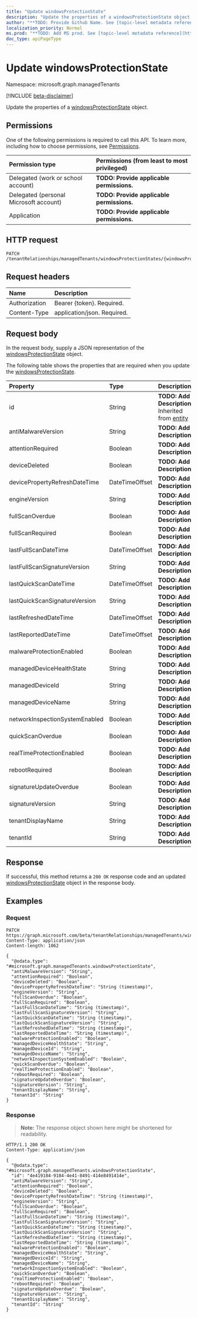 ```yaml
---
title: "Update windowsProtectionState"
description: "Update the properties of a windowsProtectionState object."
author: "**TODO: Provide Github Name. See [topic-level metadata reference](https://msgo.azurewebsites.net/add/document/guidelines/metadata.html#topic-level-metadata)**"
localization_priority: Normal
ms.prod: "**TODO: Add MS prod. See [topic-level metadata reference](https://msgo.azurewebsites.net/add/document/guidelines/metadata.html#topic-level-metadata)**"
doc_type: apiPageType
---
```


# Update windowsProtectionState
Namespace: microsoft.graph.managedTenants

[!INCLUDE [beta-disclaimer](../../includes/beta-disclaimer.md)]

Update the properties of a [windowsProtectionState](../resources/managedtenants-windowsprotectionstate.md) object.

## Permissions
One of the following permissions is required to call this API. To learn more, including how to choose permissions, see [Permissions](/graph/permissions-reference).

|Permission type|Permissions (from least to most privileged)|
|:---|:---|
|Delegated (work or school account)|**TODO: Provide applicable permissions.**|
|Delegated (personal Microsoft account)|**TODO: Provide applicable permissions.**|
|Application|**TODO: Provide applicable permissions.**|

## HTTP request

<!-- {
  "blockType": "ignored"
}
-->
``` http
PATCH /tenantRelationships/managedTenants/windowsProtectionStates/{windowsProtectionStateId}
```

## Request headers
|Name|Description|
|:---|:---|
|Authorization|Bearer {token}. Required.|
|Content-Type|application/json. Required.|

## Request body
In the request body, supply a JSON representation of the [windowsProtectionState](../resources/managedtenants-windowsprotectionstate.md) object.

The following table shows the properties that are required when you update the [windowsProtectionState](../resources/managedtenants-windowsprotectionstate.md).

|Property|Type|Description|
|:---|:---|:---|
|id|String|**TODO: Add Description** Inherited from [entity](../resources/managedtenants-entity.md)|
|antiMalwareVersion|String|**TODO: Add Description**|
|attentionRequired|Boolean|**TODO: Add Description**|
|deviceDeleted|Boolean|**TODO: Add Description**|
|devicePropertyRefreshDateTime|DateTimeOffset|**TODO: Add Description**|
|engineVersion|String|**TODO: Add Description**|
|fullScanOverdue|Boolean|**TODO: Add Description**|
|fullScanRequired|Boolean|**TODO: Add Description**|
|lastFullScanDateTime|DateTimeOffset|**TODO: Add Description**|
|lastFullScanSignatureVersion|String|**TODO: Add Description**|
|lastQuickScanDateTime|DateTimeOffset|**TODO: Add Description**|
|lastQuickScanSignatureVersion|String|**TODO: Add Description**|
|lastRefreshedDateTime|DateTimeOffset|**TODO: Add Description**|
|lastReportedDateTime|DateTimeOffset|**TODO: Add Description**|
|malwareProtectionEnabled|Boolean|**TODO: Add Description**|
|managedDeviceHealthState|String|**TODO: Add Description**|
|managedDeviceId|String|**TODO: Add Description**|
|managedDeviceName|String|**TODO: Add Description**|
|networkInspectionSystemEnabled|Boolean|**TODO: Add Description**|
|quickScanOverdue|Boolean|**TODO: Add Description**|
|realTimeProtectionEnabled|Boolean|**TODO: Add Description**|
|rebootRequired|Boolean|**TODO: Add Description**|
|signatureUpdateOverdue|Boolean|**TODO: Add Description**|
|signatureVersion|String|**TODO: Add Description**|
|tenantDisplayName|String|**TODO: Add Description**|
|tenantId|String|**TODO: Add Description**|



## Response

If successful, this method returns a `200 OK` response code and an updated [windowsProtectionState](../resources/managedtenants-windowsprotectionstate.md) object in the response body.

## Examples

### Request
<!-- {
  "blockType": "request",
  "name": "update_windowsprotectionstate"
}
-->
``` http
PATCH https://graph.microsoft.com/beta/tenantRelationships/managedTenants/windowsProtectionStates/{windowsProtectionStateId}
Content-Type: application/json
Content-length: 1062

{
  "@odata.type": "#microsoft.graph.managedTenants.windowsProtectionState",
  "antiMalwareVersion": "String",
  "attentionRequired": "Boolean",
  "deviceDeleted": "Boolean",
  "devicePropertyRefreshDateTime": "String (timestamp)",
  "engineVersion": "String",
  "fullScanOverdue": "Boolean",
  "fullScanRequired": "Boolean",
  "lastFullScanDateTime": "String (timestamp)",
  "lastFullScanSignatureVersion": "String",
  "lastQuickScanDateTime": "String (timestamp)",
  "lastQuickScanSignatureVersion": "String",
  "lastRefreshedDateTime": "String (timestamp)",
  "lastReportedDateTime": "String (timestamp)",
  "malwareProtectionEnabled": "Boolean",
  "managedDeviceHealthState": "String",
  "managedDeviceId": "String",
  "managedDeviceName": "String",
  "networkInspectionSystemEnabled": "Boolean",
  "quickScanOverdue": "Boolean",
  "realTimeProtectionEnabled": "Boolean",
  "rebootRequired": "Boolean",
  "signatureUpdateOverdue": "Boolean",
  "signatureVersion": "String",
  "tenantDisplayName": "String",
  "tenantId": "String"
}
```


### Response
>**Note:** The response object shown here might be shortened for readability.
<!-- {
  "blockType": "response",
  "truncated": true
}
-->
``` http
HTTP/1.1 200 OK
Content-Type: application/json

{
  "@odata.type": "#microsoft.graph.managedTenants.windowsProtectionState",
  "id": "4e419184-9184-4e41-8491-414e8491414e",
  "antiMalwareVersion": "String",
  "attentionRequired": "Boolean",
  "deviceDeleted": "Boolean",
  "devicePropertyRefreshDateTime": "String (timestamp)",
  "engineVersion": "String",
  "fullScanOverdue": "Boolean",
  "fullScanRequired": "Boolean",
  "lastFullScanDateTime": "String (timestamp)",
  "lastFullScanSignatureVersion": "String",
  "lastQuickScanDateTime": "String (timestamp)",
  "lastQuickScanSignatureVersion": "String",
  "lastRefreshedDateTime": "String (timestamp)",
  "lastReportedDateTime": "String (timestamp)",
  "malwareProtectionEnabled": "Boolean",
  "managedDeviceHealthState": "String",
  "managedDeviceId": "String",
  "managedDeviceName": "String",
  "networkInspectionSystemEnabled": "Boolean",
  "quickScanOverdue": "Boolean",
  "realTimeProtectionEnabled": "Boolean",
  "rebootRequired": "Boolean",
  "signatureUpdateOverdue": "Boolean",
  "signatureVersion": "String",
  "tenantDisplayName": "String",
  "tenantId": "String"
}
```

